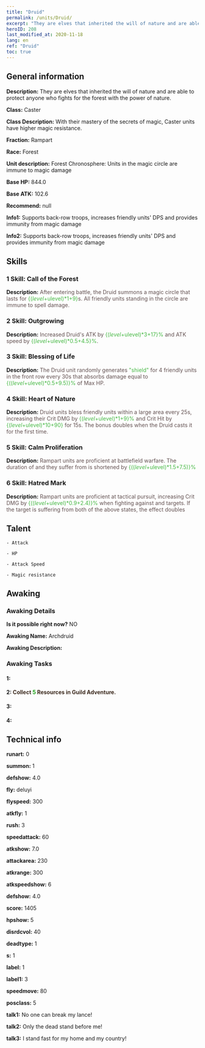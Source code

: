 ```yaml
---
title: "Druid"
permalink: /units/Druid/
excerpt: "They are elves that inherited the will of nature and are able to protect anyone who fights for the forest with the power of nature."
heroID: 208
last_modified_at: 2020-11-18
lang: en
ref: "Druid"
toc: true
---
```

## General information
 **Description:** They are elves that inherited the will of nature and are able to protect anyone who fights for the forest with the power of nature.

 **Class:** Caster

 **Class Description:** With their mastery of the secrets of magic, Caster units have higher magic resistance.

 **Fraction:** Rampart

 **Race:** Forest

 **Unit description:** Forest Chronosphere: Units in the magic circle are immune to magic damage

 **Base HP:** 844.0

 **Base ATK:** 102.6

 **Recommend:** null

 **Info1:** Supports back-row troops, increases friendly units' DPS and provides immunity from magic damage

 **Info2:** Supports back-row troops, increases friendly units' DPS and provides immunity from magic damage

## Skills
### 1 Skill: Call of the Forest
 **Description:** <span style="color: #645252">After entering battle, the Druid summons a magic circle that lasts for <span style="color: black"><span style="color: #48b946">{($level+$ulevel)*1+9}<span style="color: black"><span style="color: #645252">s. All friendly units standing in the circle are immune to spell damage.<span style="color: black">

### 2 Skill: Outgrowing
 **Description:** <span style="color: #645252">Increased Druid's ATK by <span style="color: black"><span style="color: #48b946">{($level+$ulevel)*3+17}%<span style="color: black"><span style="color: #645252"> and ATK speed by <span style="color: black"><span style="color: #48b946">{($level+$ulevel)*0.5+4.5}%<span style="color: black"><span style="color: #645252">.<span style="color: black">

### 3 Skill: Blessing of Life
 **Description:** <span style="color: #645252">The Druid unit randomly generates <span style="color: black"><span style="color: #48b946">\"shield\"<span style="color: black"><span style="color: #645252"> for 4 friendly units in the front row every 30s that absorbs damage equal to <span style="color: black"><span style="color: #48b946">{(($level+$ulevel)*0.5+9.5)}%<span style="color: black"><span style="color: #645252"> of Max HP.<span style="color: black">

### 4 Skill: Heart of Nature
 **Description:** <span style="color: #645252">Druid units bless friendly units within a large area every 25s, increasing their Crit DMG by <span style="color: black"><span style="color: #48b946">{($level+$ulevel)*1+9}%<span style="color: black"><span style="color: #645252"> and Crit Hit by <span style="color: black"><span style="color: #48b946">{($level+$ulevel)*10+90}<span style="color: black"><span style="color: #645252"> for 15s. The bonus doubles when the Druid casts it for the first time.<span style="color: black">

### 5 Skill: Calm Proliferation
 **Description:** <span style="color: #645252">Rampart units are proficient at battlefield warfare. The duration of <stun> and <petrification> they suffer from is shortened by <span style="color: black"><span style="color: #48b946">{(($level+$ulevel)*1.5+7.5)}%<span style="color: black"><span style="color: #645252"><span style="color: black">

### 6 Skill: Hatred Mark
 **Description:** <span style="color: #645252">Rampart units are proficient at tactical pursuit, increasing Crit DMG by <span style="color: black"><span style="color: #48b946">{(($level+$ulevel)*0.9+2.4)}%<span style="color: black"><span style="color: #645252"> when fighting against <Slow> and <Bleeding> targets. If the target is suffering from both of the above states, the effect doubles<span style="color: black">

## Talent

    - Attack

    - HP

    - Attack Speed

    - Magic resistance

## Awaking
### Awaking Details
 **Is it possible right now?** NO

 **Awaking Name:** Archdruid

 **Awaking Description:** 

### Awaking Tasks

#### 1: 

#### 2: <span style="color: #3c2a1e">Collect <span style="color: black"><span style="color: #1ca216">5<span style="color: black"><span style="color: #3c2a1e"> Resources in Guild Adventure.<span style="color: black">

#### 3: 

#### 4: 

## Technical info
 **runart:** 0

 **summon:** 1

 **defshow:** 4.0

 **fly:** deluyi

 **flyspeed:** 300

 **atkfly:** 1

 **rush:** 3

 **speedattack:** 60

 **atkshow:** 7.0

 **attackarea:** 230

 **atkrange:** 300

 **atkspeedshow:** 6

 **defshow:** 4.0

 **score:** 1405

 **hpshow:** 5

 **disrdcvol:** 40

 **deadtype:** 1

 **s:** 1

 **label:** 1

 **label1:** 3

 **speedmove:** 80

 **posclass:** 5

 **talk1:** No one can break my lance!

 **talk2:** Only the dead stand before me!

 **talk3:** I stand fast for my home and my country!

